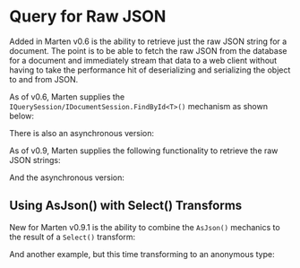 # Query for Raw JSON

Added in Marten v0.6 is the ability to retrieve just the raw JSON string for a document. The point is to be able to fetch the raw JSON from the database for a document and immediately stream that data to a web client without having to take the performance hit of deserializing and serializing the object to and from JSON.

As of v0.6, Marten supplies the `IQuerySession/IDocumentSession.FindById<T>()` mechanism as shown below:

<!-- snippet: sample_find-json-by-id -->
<!-- endSnippet -->

There is also an asynchronous version:

<!-- snippet: sample_find-json-by-id-async -->
<!-- endSnippet -->

As of v0.9, Marten supplies the following functionality to retrieve the raw JSON strings:

<!-- snippet: sample_get-raw-json -->
<!-- endSnippet -->

And the asynchronous version:

<!-- snippet: sample_get-raw-json-async -->
<!-- endSnippet -->

## Using AsJson() with Select() Transforms

New for Marten v0.9.1 is the ability to combine the `AsJson()` mechanics to the result of a `Select()` transform:

<!-- snippet: sample_AsJson-plus-Select-1 -->
<!-- endSnippet -->

And another example, but this time transforming to an anonymous type:

<!-- snippet: sample_AsJson-plus-Select-2 -->
<!-- endSnippet -->
